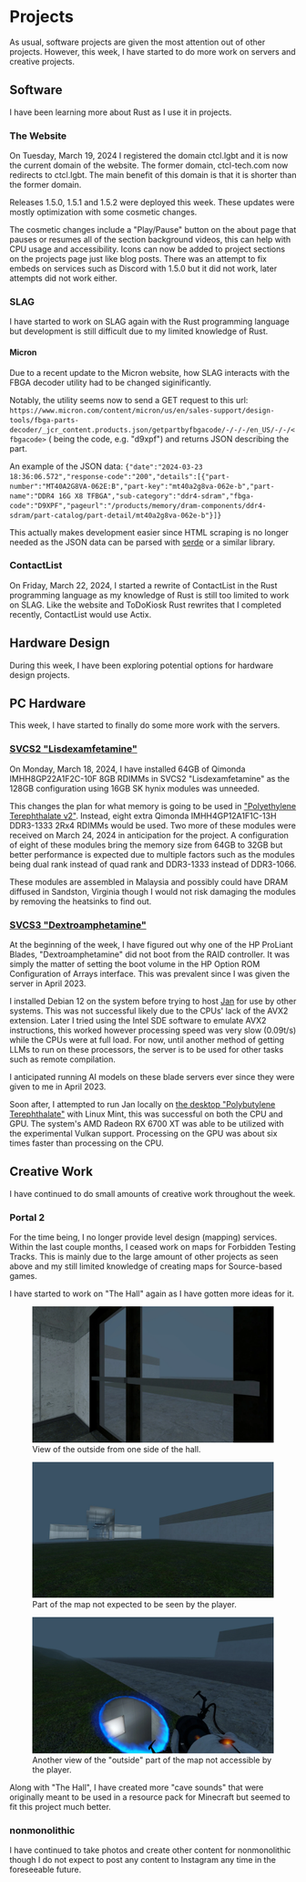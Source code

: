 
# Projects
As usual, software projects are given the most attention out of other projects. However, this week, I have started to do more work on servers and creative projects.

## Software
I have been learning more about Rust as I use it in projects.

### The Website
On Tuesday, March 19, 2024 I registered the domain ctcl.lgbt and it is now the current domain of the website. The former domain, ctcl-tech.com now redirects to ctcl.lgbt. The main benefit of this domain is that it is shorter than the former domain.

Releases 1.5.0, 1.5.1 and 1.5.2 were deployed this week. These updates were mostly optimization with some cosmetic changes.

The cosmetic changes include a "Play/Pause" button on the about page that pauses or resumes all of the section background videos, this can help with CPU usage and accessibility. Icons can now be added to project sections on the projects page just like blog posts. There was an attempt to fix embeds on services such as Discord with 1.5.0 but it did not work, later attempts did not work either.

### SLAG
I have started to work on SLAG again with the Rust programming language but development is still difficult due to my limited knowledge of Rust.

#### Micron
Due to a recent update to the Micron website, how SLAG interacts with the FBGA decoder utility had to be changed siginificantly.

Notably, the utility seems now to send a GET request to this url: `https://www.micron.com/content/micron/us/en/sales-support/design-tools/fbga-parts-decoder/_jcr_content.products.json/getpartbyfbgacode/-/-/-/en_US/-/-/<fbgacode>` (<fbgacode> being the code, e.g. "d9xpf") and returns JSON describing the part. 

An example of the JSON data:
`{"date":"2024-03-23 18:36:06.572","response-code":"200","details":[{"part-number":"MT40A2G8VA-062E:B","part-key":"mt40a2g8va-062e-b","part-name":"DDR4 16G X8 TFBGA","sub-category":"ddr4-sdram","fbga-code":"D9XPF","pageurl":"/products/memory/dram-components/ddr4-sdram/part-catalog/part-detail/mt40a2g8va-062e-b"}]}`

This actually makes development easier since HTML scraping is no longer needed as the JSON data can be parsed with [serde](https://crates.io/crates/serde) or a similar library.

### ContactList
On Friday, March 22, 2024, I started a rewrite of ContactList in the Rust programming language as my knowledge of Rust is still too limited to work on SLAG. Like the website and ToDoKiosk Rust rewrites that I completed recently, ContactList would use Actix.

## Hardware Design
During this week, I have been exploring potential options for hardware design projects.

## PC Hardware
This week, I have started to finally do some more work with the servers.

### [SVCS2 "Lisdexamfetamine"](../../projects/srv_amp/)
On Monday, March 18, 2024, I have installed 64GB of Qimonda IMHH8GP22A1F2C-10F 8GB RDIMMs in SVCS2 "Lisdexamfetamine" as the 128GB configuration using 16GB SK hynix modules was unneeded.

This changes the plan for what memory is going to be used in ["Polyethylene Terephthalate v2"](../../projects/pc_pet2/). Instead, eight extra Qimonda IMHH4GP12A1F1C-13H DDR3-1333 2Rx4 RDIMMs would be used. Two more of these modules were received on March 24, 2024 in anticipation for the project. A configuration of eight of these modules bring the memory size from 64GB to 32GB but better performance is expected due to multiple factors such as the modules being dual rank instead of quad rank and DDR3-1333 instead of DDR3-1066.

These modules are assembled in Malaysia and possibly could have DRAM diffused in Sandston, Virginia though I would not risk damaging the modules by removing the heatsinks to find out.

### [SVCS3 "Dextroamphetamine"](../../projects/srv_amp/)
At the beginning of the week, I have figured out why one of the HP ProLiant Blades, "Dextroamphetamine" did not boot from the RAID controller. It was simply the matter of setting the boot volume in the HP Option ROM Configuration of Arrays interface. This was prevalent since I was given the server in April 2023.

I installed Debian 12 on the system before trying to host [Jan](https://jan.ai) for use by other systems. This was not successful likely due to the CPUs' lack of the AVX2 extension. Later I tried using the Intel SDE software to emulate AVX2 instructions, this worked however processing speed was very slow (0.09t/s) while the CPUs were at full load. For now, until another method of getting LLMs to run on these processors, the server is to be used for other tasks such as remote compilation.

I anticipated running AI models on these blade servers ever since they were given to me in April 2023.

Soon after, I attempted to run Jan locally on [the desktop "Polybutylene Terephthalate"](../../projects/pc_pbt.md) with Linux Mint, this was successful on both the CPU and GPU. The system's AMD Radeon RX 6700 XT was able to be utilized with the experimental Vulkan support. Processing on the GPU was about six times faster than processing on the CPU.

## Creative Work
I have continued to do small amounts of creative work throughout the week.

### Portal 2
For the time being, I no longer provide level design (mapping) services. Within the last couple months, I ceased work on maps for Forbidden Testing Tracks. This is mainly due to the large amount of other projects as seen above and my still limited knowledge of creating maps for Source-based games.

I have started to work on "The Hall" again as I have gotten more ideas for it.

<figure>
    <img src="/static/blog/15/the_hall_march222024_1.webp">
    <figcaption>View of the outside from one side of the hall.</figcaption>
</figure>

<figure>
    <img src="/static/blog/15/the_hall_march222024_2.webp">
    <figcaption>Part of the map not expected to be seen by the player.</figcaption>
</figure>

<figure>
    <img src="/static/blog/15/the_hall_march222024_3.webp">
    <figcaption>Another view of the "outside" part of the map not accessible by the player.</figcaption>
</figure>

Along with "The Hall", I have created more "cave sounds" that were originally meant to be used in a resource pack for Minecraft but seemed to fit this project much better. 

### nonmonolithic
I have continued to take photos and create other content for nonmonolithic though I do not expect to post any content to Instagram any time in the foreseeable future.
